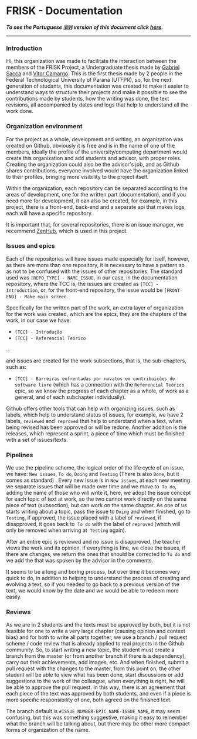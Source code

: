 # FRISK - Documentation

***To see the Portuguese 🇧🇷 version of this document click [here](./docs/ptBR_README.md).***

<hr />

### Introduction

Hi, this organization was made to facilitate the interaction between the members of the FRISK Project, a Undergraduate thesis made by [Gabriel Sacca](https://github.com/Gabrields1998) and [Vitor Camargo](https://github.com/vitorCamargo). This is the first thesis made by 2 people in the Federal Technological University of Paraná (UTFPR), so, for the next generation of studants, this documentation was created to make it easier to understand ways to structure their projects and make it possible to see the contributions made by students, how the writing was done, the text revisions, all accompanied by dates and logs that help to understand all the work done.

### Organization environment

For the project as a whole, development and writing, an organization was created on Github, obviously it is free and is in the name of one of the members, ideally the profile of the university/computing department would create this organization and add students and advisor, with proper roles. Creating the organization could also be the advisor's job, and as Github shares contributions, everyone involved would have the organization linked to their profiles, bringing more visibility to the project itself.

Within the organization, each repository can be separated according to the areas of development, one for the written part (documentation), and if you need more for development, it can also be created, for example, in this project, there is a front-end, back-end and a separate api that makes logs, each will have a specific repository.

It is important that, for several repositories, there is an issue manager, we recommend [ZenHub](https://www.zenhub.com/), which is used in this project.

### Issues and epics

Each of the repositories will have issues made especially for itself, however, as there are more than one repository, it is necessary to have a pattern so as not to be confused with the issues of other repositories. The standard used was `[REPO_TYPE] - NAME_ISSUE`, in our case, in the documentation repository, where the TCC is, the issues are created as `[TCC] - Introduction`, or, for the front-end repository, the issue would be `[FRONT-END] - Make main screen`.

Specifically for the written part of the work, an extra layer of organization for the work was created, which are the epics, they are the chapters of the work, in our case we have:
- `[TCC] - Introdução`
- `[TCC] - Referencial Teórico`

...

and issues are created for the work subsections, that is, the sub-chapters, such as:
- `[TCC] - Barreiras enfrentadas por novatos em contribuições de software livre` (which has a connection with the `Referencial Teórico` epic, so we know the progress of each chapter as a whole, of work as a general, and of each subchapter individually).

Github offers other tools that can help with organizing issues, such as labels, which help to understand status of issues, for example, we have 2 labels, `reviewed` and` reproved` that help to understand when a text, when being revised has been approved or will be redone. Another addition is the releases, which represent a sprint, a piece of time which must be finished with a set of issues/texts.

### Pipelines

We use the pipeline scheme, the logical order of the life cycle of an issue, we have: `New issues`, `To do`, `Doing` and `Testing` (There is also `Done`, but it comes as standard) . Every new issue is in `New issues`, at each new meeting we separate issues that will be made over time and we move to` To do`, adding the name of those who will write it, here, we adopt the issue concept for each topic of text at work, so the two cannot work directly on the same piece of text (subsection), but can work on the same chapter. As one of us starts writing about a topic, pass the issue to `Doing` and when finished, go to` Testing`, if approved, the issue placed with a label of `reviewed`, if disapproved, it goes back to` To do` with the label of `reproved` (which will only be removed when arriving at` Testing` again).

After an entire epic is reviewed and no issue is disapproved, the teacher views the work and its opinion, if everything is fine, we close the issues, if there are changes, we return the ones that should be corrected to `To do` and we add the that was spoken by the advisor in the comments.

It seems to be a long and boring process, but over time it becomes very quick to do, in addition to helping to understand the process of creating and evolving a text, so if you needed to go back to a previous version of the text, we would know by the date and we would be able to redeem more easily.

### Reviews

As we are in 2 students and the texts must be approved by both, but it is not feasible for one to write a very large chapter (causing opinion and context bias) and for both to write all parts together, we use a branch / pull request scheme / code review that is already applied to real projects in the Github community. So, to start writing a new topic, the student must create a branch from the master (or from another branch if there is a dependency), carry out their achievements, add images, etc. And when finished, submit a pull request with the changes to the master, from this point on, the other student will be able to view what has been done, start discussions or add suggestions to the work of the colleague, when everything is right, he will be able to approve the pull request. In this way, there is an agreement that each piece of the text was approved by both students, and even if a piece is more specific responsibility of one, both agreed on the finished text.

The branch default is `#ISSUE_NUMBER-EPIC_NAME-ISSUE_NAME`, it may seem confusing, but this was something suggestive, making it easy to remember what the branch will be talking about, but there may be other more compact forms of organization of the name.